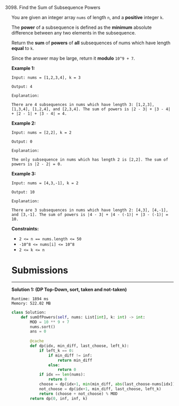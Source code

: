 3098. Find the Sum of Subsequence Powers

You are given an integer array `nums` of length `n`, and a **positive** integer `k`.

The **power** of a subsequence  is defined as the **minimum** absolute difference between any two elements in the subsequence.

Return the **sum** of **powers** of **all** subsequences of nums which have length **equal** to `k`.

Since the answer may be large, return it **modulo** `10^9 + 7`.

 

**Example 1:**
```
Input: nums = [1,2,3,4], k = 3

Output: 4

Explanation:

There are 4 subsequences in nums which have length 3: [1,2,3], [1,3,4], [1,2,4], and [2,3,4]. The sum of powers is |2 - 3| + |3 - 4| + |2 - 1| + |3 - 4| = 4.
```

**Example 2:**
```
Input: nums = [2,2], k = 2

Output: 0

Explanation:

The only subsequence in nums which has length 2 is [2,2]. The sum of powers is |2 - 2| = 0.
```

**Example 3:**
```
Input: nums = [4,3,-1], k = 2

Output: 10

Explanation:

There are 3 subsequences in nums which have length 2: [4,3], [4,-1], and [3,-1]. The sum of powers is |4 - 3| + |4 - (-1)| + |3 - (-1)| = 10.
```
 

**Constraints:**

* `2 <= n == nums.length <= 50`
* `-10^8 <= nums[i] <= 10^8`
* `2 <= k <= n`

# Submissions
---
**Solution 1: (DP Top-Down, sort, taken and not-taken)**
```
Runtime: 1894 ms
Memory: 522.02 MB
```
```python
class Solution:
    def sumOfPowers(self, nums: List[int], k: int) -> int:
        MOD = 10 ** 9 + 7
        nums.sort()
        ans = 0
        
        @cache
        def dp(idx, min_diff, last_choose, left_k):
            if left_k == 0:
                if min_diff != inf:
                    return min_diff
                else:
                    return 0
            if idx == len(nums):
                return 0
            choose = dp(idx+1, min(min_diff, abs(last_choose-nums[idx])), nums[idx], left_k-1)
            not_choose = dp(idx+1, min_diff, last_choose, left_k)
            return (choose + not_choose) % MOD
        return dp(0, inf, inf, k)
```
